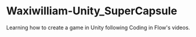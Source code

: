 # Waxiwilliam-Unity_SuperCapsule
Learning how to create a game in Unity following Coding in Flow's videos.
